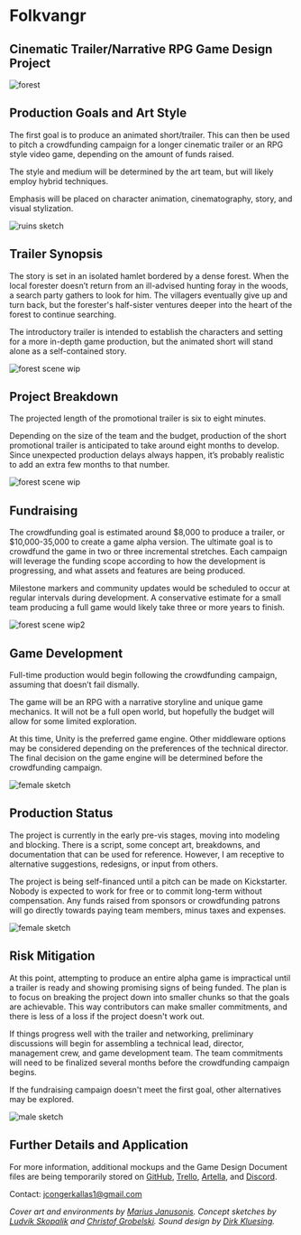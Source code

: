 # Folkvangr
## Cinematic Trailer/Narrative RPG Game Design Project

![forest](https://github.com/jcongerkallas1/Brefhamer/blob/master/Images/thumbnail_forest.jpg)

## Production Goals and Art Style
The first goal is to produce an animated short/trailer.  This can then be used to pitch a crowdfunding campaign for a longer cinematic trailer or an RPG style video game, depending on the amount of funds raised. 

The style and medium will be determined by the art team, but will likely employ hybrid techniques.  

Emphasis will be placed on character animation, cinematography, story, and visual stylization. 

![ruins sketch](https://github.com/jcongerkallas1/Brefhamer/blob/master/Images/monastary_ruins_sketch_small.jpg)

## Trailer Synopsis

The story is set in an isolated hamlet bordered by a dense forest. When the local forester doesn’t return from an ill-advised hunting foray in the woods, a search party gathers to look for him. The villagers eventually give up and turn back, but the forester's half-sister ventures deeper into the heart of the forest to continue searching.

The introductory trailer is intended to establish the characters and setting for a more in-depth game production, but the animated short will stand alone as a self-contained story.

![forest scene wip](https://github.com/jcongerkallas1/Brefhamer/blob/master/Images/forest_scene_WIP_thumbnail.jpg)

## Project Breakdown
The projected length of the promotional trailer is six to eight minutes.

Depending on the size of the team and the budget, production of the short promotional trailer is anticipated to take around eight months to develop. Since unexpected production delays always happen, it’s probably realistic to add an extra few months to that number.

![forest scene wip](https://github.com/jcongerkallas1/Brefhamer/blob/master/Images/unused_forest_thumbnail2.jpg)

## Fundraising
The crowdfunding goal is estimated around $8,000 to produce a trailer, or $10,000-35,000 to create a game alpha version.  The ultimate goal is to crowdfund the game in two or three incremental stretches.  Each campaign will leverage the funding scope according to how the development is progressing, and what assets and features are being produced.  

Milestone markers and community updates would be scheduled to occur at regular intervals during development.  A conservative estimate for a small team producing a full game would likely take three or more years to finish. 

![forest scene wip2](https://github.com/jcongerkallas1/Brefhamer/blob/master/Images/unused_forest_thumbnail.jpg)

## Game Development
Full-time production would begin following the crowdfunding campaign, assuming that doesn’t fail dismally.

The game will be an RPG with a narrative storyline and unique game mechanics.  It will not be a full open world, but hopefully the budget will allow for some limited exploration.

At this time, Unity is the preferred game engine.  Other middleware options may be considered depending on the preferences of the technical director.  The final decision on the game engine will be determined before the crowdfunding campaign.

![female sketch](https://github.com/jcongerkallas1/Brefhamer/blob/master/Images/forest_scene_final_small.jpg)

## Production Status
The project is currently in the early pre-vis stages, moving into modeling and blocking.  There is a  script, some concept art,  breakdowns, and documentation that can be  used for reference.  However, I  am receptive to alternative  suggestions, redesigns, or input from  others.

The project is  being self-financed until a pitch can be made on  Kickstarter.  Nobody  is expected to work for free or to commit long-term  without  compensation.  Any funds raised from sponsors or  crowdfunding patrons will  go directly towards paying team members, minus taxes and expenses.

![female sketch](https://github.com/jcongerkallas1/Folkvangr/blob/master/Images/female_final.jpg)

## Risk Mitigation

At this point, attempting to produce an entire alpha game is impractical until a trailer is ready and showing promising signs of being funded.  The plan is to focus on breaking the project down into smaller chunks so that the goals are achievable.  This way contributors can make smaller commitments, and there is less of a loss if the project doesn't work out.

If things progress well with the trailer and networking, preliminary discussions will begin for assembling a technical lead, director, management crew, and game development team.  The team commitments will need to be finalized several months before the crowdfunding campaign begins.

If the fundraising campaign doesn't meet the first goal, other alternatives may be explored.  

![male sketch](https://github.com/jcongerkallas1/Brefhamer/blob/master/Images/Male_final.jpg)

## Further Details and Application
For more information, additional mockups and the Game Design Document files are being temporarily stored on [GitHub](https://github.com/jcongerkallas1/Brefhamer), [Trello](https://trello.com/b/b2Wf4KYK/folkvangr), [Artella](https://www.artella.com/#/project/7e749e21-8d3d-49bb-8a19-146cdf4a3030/overview), and [Discord](https://discordapp.com/channels/326900944862314506).

Contact: jcongerkallas1@gmail.com


*Cover art and environments by [Marius Janusonis](http://www.artofmarius.com/). Concept sketches by [Ludvik Skopalik](https://www.artstation.com/ludvikskp) and [Christof Grobelski](https://www.artstation.com/gloominati). Sound design by [Dirk Kluesing](https://soundcloud.com/irkluesing).*


